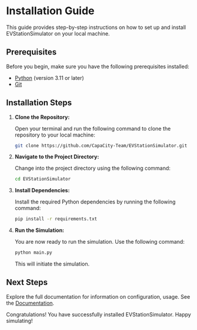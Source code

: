 # Installation Guide

This guide provides step-by-step instructions on how to set up and install EVStationSimulator on your local machine.

## Prerequisites

Before you begin, make sure you have the following prerequisites installed:

- [Python](https://www.python.org/) (version 3.11 or later)
- [Git](https://git-scm.com/)

## Installation Steps

1. **Clone the Repository:**

   Open your terminal and run the following command to clone the repository to your local machine:

   ```bash
   git clone https://github.com/CapaCity-Team/EVStationSimulator.git
   ```

2. **Navigate to the Project Directory:**

   Change into the project directory using the following command:

   ```bash
   cd EVStationSimulator
   ```

3. **Install Dependencies:**

   Install the required Python dependencies by running the following command:

   ```bash
   pip install -r requirements.txt
   ```

4. **Run the Simulation:**

   You are now ready to run the simulation. Use the following command:

   ```bash
   python main.py
   ```

   This will initiate the simulation.

## Next Steps

Explore the full documentation for information on configuration, usage. See the [Documentation](docs).

Congratulations! You have successfully installed EVStationSimulator. Happy simulating!
